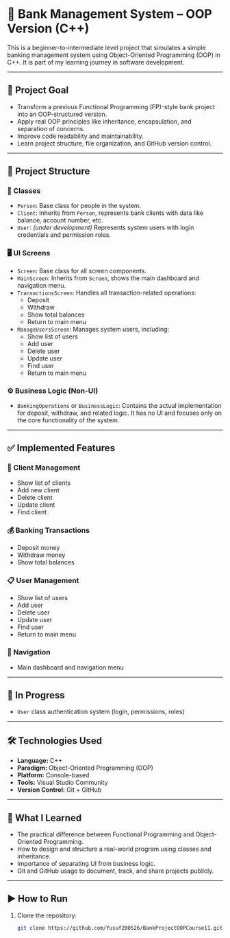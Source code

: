 # 🏦 Bank Management System – OOP Version (C++)

This is a beginner-to-intermediate level project that simulates a simple banking management system using Object-Oriented Programming (OOP) in C++. It is part of my learning journey in software development.

---

## 🎯 Project Goal

- Transform a previous Functional Programming (FP)-style bank project into an OOP-structured version.
- Apply real OOP principles like inheritance, encapsulation, and separation of concerns.
- Improve code readability and maintainability.
- Learn project structure, file organization, and GitHub version control.

---

## 🧱 Project Structure

### 👥 Classes

- `Person`: Base class for people in the system.
- `Client`: Inherits from `Person`, represents bank clients with data like balance, account number, etc.
- `User`: *(under development)* Represents system users with login credentials and permission roles.

### 🖥️ UI Screens

- `Screen`: Base class for all screen components.
- `MainScreen`: Inherits from `Screen`, shows the main dashboard and navigation menu.
- `TransactionsScreen`: Handles all transaction-related operations:
  - Deposit
  - Withdraw
  - Show total balances
  - Return to main menu
- `ManageUsersScreen`: Manages system users, including:
  - Show list of users
  - Add user
  - Delete user
  - Update user
  - Find user
  - Return to main menu

### ⚙️ Business Logic (Non-UI)

- `BankingOperations` or `BusinessLogic`: Contains the actual implementation for deposit, withdraw, and related logic. It has no UI and focuses only on the core functionality of the system.

---

## ✅ Implemented Features

### 👤 Client Management

- Show list of clients  
- Add new client  
- Delete client  
- Update client  
- Find client  

### 💰 Banking Transactions

- Deposit money  
- Withdraw money  
- Show total balances  

### 📋 User Management

- Show list of users  
- Add user  
- Delete user  
- Update user  
- Find user  
- Return to main menu  

### 🧭 Navigation

- Main dashboard and navigation menu

---

## 🚧 In Progress

- `User` class authentication system (login, permissions, roles)

---

## 🛠️ Technologies Used

- **Language:** C++  
- **Paradigm:** Object-Oriented Programming (OOP)  
- **Platform:** Console-based  
- **Tools:** Visual Studio Community  
- **Version Control:** Git + GitHub

---

## 🧠 What I Learned

- The practical difference between Functional Programming and Object-Oriented Programming.  
- How to design and structure a real-world program using classes and inheritance.  
- Importance of separating UI from business logic.  
- Git and GitHub usage to document, track, and share projects publicly.

---

## ▶️ How to Run

1. Clone the repository:
   ```bash
   git clone https://github.com/Yusuf200526/BankProjectOOPCourse11.git
